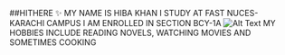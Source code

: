 ##HITHERE ✨
MY NAME IS HIBA KHAN
I STUDY AT FAST NUCES- KARACHI CAMPUS
I AM ENROLLED IN SECTION BCY-1A
![Alt Text](![download](https://github.com/user-attachments/assets/9cbf16ae-5f93-466f-b6df-27ef1a61c149))
MY HOBBIES INCLUDE READING NOVELS, WATCHING MOVIES AND SOMETIMES COOKING
